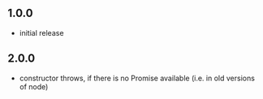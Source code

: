 ## 1.0.0
- initial release

## 2.0.0
- constructor throws, if there is no Promise available (i.e. in old versions of node)

